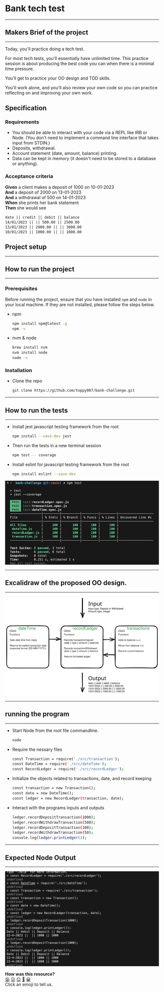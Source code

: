# Bank tech test

------

 <!-- ASSIGNMENT -->
## Makers Brief of the project

------

Today, you'll practice doing a tech test.

For most tech tests, you'll essentially have unlimited time.  This practice session is about producing the best code you can when there is a minimal time pressure.

You'll get to practice your OO design and TDD skills.

You'll work alone, and you'll also review your own code so you can practice reflecting on and improving your own work.

## Specification

### Requirements

* You should be able to interact with your code via a REPL like IRB or Node.  (You don't need to implement a command line interface that takes input from STDIN.)
* Deposits, withdrawal.
* Account statement (date, amount, balance) printing.
* Data can be kept in memory (it doesn't need to be stored to a database or anything).

### Acceptance criteria

**Given** a client makes a deposit of 1000 on 10-01-2023  
**And** a deposit of 2000 on 13-01-2023  
**And** a withdrawal of 500 on 14-01-2023  
**When** she prints her bank statement  
**Then** she would see

```
date || credit || debit || balance
14/01/2023 || || 500.00 || 2500.00
13/01/2023 || 2000.00 || || 3000.00
10/01/2023 || 1000.00 || || 1000.00
```

## Project setup

------

<!-- INSTALLATION -->
## How to run the project

------

### Prerequisites

Before running the project, ensure that you have installed `npm` and `node` in your local machine. If they are not installed, please follow the steps below.

- npm

  ```bash
  npm install npm@latest -g
  npm -v
  ```

- nvm & node

  ```bash
  brew install nvm
  nvm install node
  node -v
  ```

### Installation

- Clone the repo

    ```bash
    git clone https://github.com/toppy007/bank-challenge.git
    ```

------

 <!-- TESTING -->
## How to run the tests

------

- Install jest javascript testing framework from the root

    ```bash
    npm install --save-dev jest
    ```

- Then run the tests in a new terminal session

    ```bash
    npm test -- coverage
    ```

- Install eslint for javascript testing framework from the root

    ```bash
    npm install eslint --save-dev
    ```

![Image Description](./Test-Output-2023-05-22-at-22.59.20.png)

------

 <!-- PLANNING -->
## Excalidraw of the proposed OO design.

------

![Image Description](./Bank-Challenge-2023-05-09-1505.svg)

------

 <!-- RUNNING THE PROGRAM IN NODE -->
## running the program

------

- Start Node from the root file commandline.

    ```bash
    node
    ```

- Require the nessary files

    ```bash
    const Transaction = require('./src/transaction');
    const DateTime = require('./src/dateTime');
    const RecordLedger = require('./src/recordLedger');
    ```
  
- Initialize the objects related to transactions, date, and record keeping

    ```bash
    const transaction = new Transaction();
    const date = new DateTime();
    const ledger = new RecordLedger(transaction, date);
    ```

- Interact with the programs inputs and outputs

    ```bash
    ledger.recordDepositTransaction(1000);
    ledger.recordWithdrawTransaction(500);
    ledger.recordDepositTransaction(100);
    ledger.recordWithdrawTransaction(50);
    console.log(ledger.printLedger());
    ```

------

 <!-- EXPECTED OUTPUT -->
## Expected Node Output

------

![Image Description](./Expected-Output-2023-05-22-at-22.55.45.png)

**How was this resource?**  
[😫](https://airtable.com/shrUJ3t7KLMqVRFKR?prefill_Repository=makersacademy/course&prefill_File=individual_challenges/bank_tech_test.md&prefill_Sentiment=😫) [😕](https://airtable.com/shrUJ3t7KLMqVRFKR?prefill_Repository=makersacademy/course&prefill_File=individual_challenges/bank_tech_test.md&prefill_Sentiment=😕) [😐](https://airtable.com/shrUJ3t7KLMqVRFKR?prefill_Repository=makersacademy/course&prefill_File=individual_challenges/bank_tech_test.md&prefill_Sentiment=😐) [🙂](https://airtable.com/shrUJ3t7KLMqVRFKR?prefill_Repository=makersacademy/course&prefill_File=individual_challenges/bank_tech_test.md&prefill_Sentiment=🙂) [😀](https://airtable.com/shrUJ3t7KLMqVRFKR?prefill_Repository=makersacademy/course&prefill_File=individual_challenges/bank_tech_test.md&prefill_Sentiment=😀)  
Click an emoji to tell us.

<!-- END GENERATED SECTION DO NOT EDIT -->